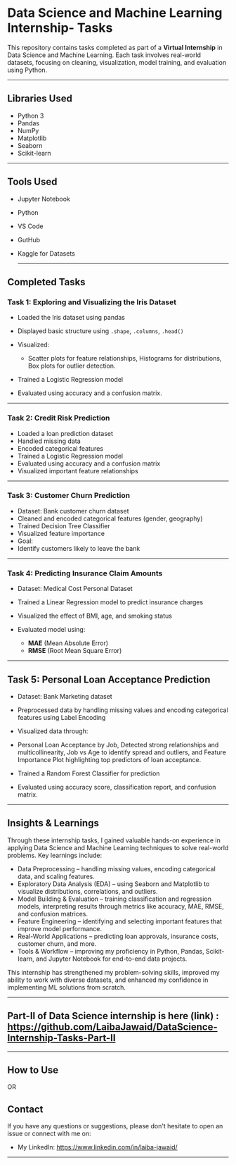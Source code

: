 # Data Science and Machine Learning Internship- Tasks

This repository contains tasks completed as part of a **Virtual Internship** in Data Science and Machine Learning. Each task involves real-world datasets, focusing on cleaning, visualization, model training, and evaluation using Python.

---

## Libraries Used

- Python 3
- Pandas
- NumPy
- Matplotlib
- Seaborn
- Scikit-learn

---

## Tools Used

- Jupyter Notebook
- Python
- VS Code
- GutHub
- Kaggle for Datasets

  ---
  
## Completed Tasks

###  Task 1: Exploring and Visualizing the Iris Dataset
- Loaded the Iris dataset using pandas
- Displayed basic structure using `.shape`, `.columns`, `.head()`
- Visualized:
  - Scatter plots for feature relationships, Histograms for distributions, Box plots for outlier detection.

- Trained a Logistic Regression model
- Evaluated using accuracy and a confusion matrix.

---

### Task 2: Credit Risk Prediction
- Loaded a loan prediction dataset
- Handled missing data
- Encoded categorical features
- Trained a Logistic Regression model
- Evaluated using accuracy and a confusion matrix
- Visualized important feature relationships

---

### Task 3: Customer Churn Prediction
- Dataset: Bank customer churn dataset
- Cleaned and encoded categorical features (gender, geography)
- Trained Decision Tree Classifier
- Visualized feature importance
- Goal:
- Identify customers likely to leave the bank

---

### Task 4: Predicting Insurance Claim Amounts
- Dataset: Medical Cost Personal Dataset
- Trained a Linear Regression model to predict insurance charges
- Visualized the effect of BMI, age, and smoking status
 
- Evaluated model using:
  - **MAE** (Mean Absolute Error)
  - **RMSE** (Root Mean Square Error)

---

## Task 5: Personal Loan Acceptance Prediction

- Dataset: Bank Marketing dataset
- Preprocessed data by handling missing values and encoding categorical features using Label Encoding
- Visualized data through:
- Personal Loan Acceptance by Job, Detected strong relationships and multicollinearity, Job vs Age to identify spread and       outliers, and Feature Importance Plot highlighting top predictors of loan acceptance.

- Trained a Random Forest Classifier for prediction
- Evaluated using accuracy score, classification report, and confusion matrix.

---

## Insights & Learnings

Through these internship tasks, I gained valuable hands-on experience in applying Data Science and Machine Learning techniques to solve real-world problems. Key learnings include:

- Data Preprocessing – handling missing values, encoding categorical data, and scaling features.
- Exploratory Data Analysis (EDA) – using Seaborn and Matplotlib to visualize distributions, correlations, and outliers.
- Model Building & Evaluation – training classification and regression models, interpreting results through metrics like       accuracy, MAE, RMSE, and confusion matrices.
- Feature Engineering – identifying and selecting important features that improve model performance.
- Real-World Applications – predicting loan approvals, insurance costs, customer churn, and more.
- Tools & Workflow – improving my proficiency in Python, Pandas, Scikit-learn, and Jupyter Notebook for end-to-end data projects.

This internship has strengthened my problem-solving skills, improved my ability to work with diverse datasets, and enhanced my confidence in implementing ML solutions from scratch.

------

##  Part-II of Data Science internship is here (link) : https://github.com/LaibaJawaid/DataScience-Internship-Tasks-Part-II

------

## How to Use
  OR
## Contact

If you have any questions or suggestions, please don't hesitate to open an issue or connect with me on:

- My LinkedIn: https://www.linkedin.com/in/laiba-jawaid/

---


